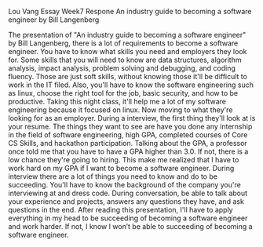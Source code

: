 Lou Vang
Essay Week7 Respone
An industry guide to becoming a software engineer by Bill Langenberg

  The presentation of "An industry guide to becoming a software engineer" by Bill Langenberg, there is a lot of requirements to become a software engineer. You have to know what skills you need and employers they look for. Some skills that you will need to know are data structures, algorithm analysis, impact analysis, problem solving and debugging, and coding fluency. Those are just soft skills, without knowing those it'll be difficult to work in the IT filed. Also, you'll have to know the software engineering such as linux, choose the right tool for the job, basic security, and how to be productive. Taking this night class, it'll help me a lot of my software engineering because it focused on linux. Now moving to what they're looking for as an employer. During a interview, the first thing they'll look at is your resume. The things they want to see are have you done any internship in the field of software engineering, high GPA, completed courses of Core CS Skills, and hackathon participation. Talking about the GPA, a professor once told me that you have to have a GPA higher than 3.0. If not, there is a low chance they're going to hiring. This make me realized that I have to work hard on my GPA if I want to become a software engineer. During interview there are a lot of things you need to know and do to be succeeding. You'll have to know the background of the company you're interviewing at and dress code.  During conversation, be able to talk about your experience and projects, answers any questions they have, and ask questions in the end. After reading this presentation, I'll have to apply everything in my head to be succeeding of becoming a software engineer and work harder. If not, I know I won’t be able to succeeding of becoming a software engineer.
